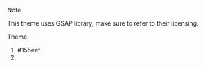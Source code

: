 
>[!NOTE]
This theme uses GSAP library, make sure to refer to their licensing.

Theme: 
1. #155eef
2. 